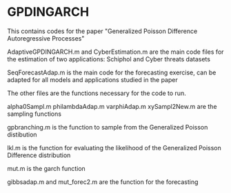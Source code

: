 # GPDINGARCH

This contains codes for the paper "Generalized Poisson Difference Autoregressive Processes"

AdaptiveGPDINGARCH.m and CyberEstimation.m are the main code files for the estimation of two applications: Schiphol and Cyber threats datasets

SeqForecastAdap.m is the main code for the forecasting exercise, can be adapted for all models and applications studied in the paper

The other files are the functions necessary for the code to run.

alpha0Sampl.m philambdaAdap.m varphiAdap.m xySampl2New.m are the sampling functions

gpbranching.m is the function to sample from the Generalized Poisson distibution 

lkl.m is the function for evaluating the likelihood of the Generalized Poisson Difference distribution 

mut.m is the garch function 

gibbsadap.m and mut_forec2.m are the function for the forecasting 

 

